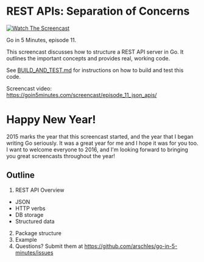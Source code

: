 # REST APIs: Separation of Concerns

[![Watch The Screencast](https://goin5minutes.com/img/watch-screencast.svg)](https://goin5minutes.com/screencast/episode_11_json_apis/)

Go in 5 Minutes, episode 11.

This screencast discusses how to structure a REST API server in Go. It outlines the important concepts and provides real, working code.

See [BUILD_AND_TEST.md](./BUILD_AND_TEST.md) for instructions on how to build and test this code.

Screencast video:
https://goin5minutes.com/screencast/episode_11_json_apis/

# Happy New Year!

2015 marks the year that this screencast started, and the year that I began writing Go seriously. It was a great year for me and I hope it was for you too. I want to welcome everyone to 2016, and I'm looking forward to bringing you great screencasts throughout the year!

## Outline

1. REST API Overview
  - JSON
  - HTTP verbs
  - DB storage
  - Structured data
2. Package structure
3. Example
4. Questions? Submit them at https://github.com/arschles/go-in-5-minutes/issues
